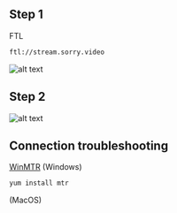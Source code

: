 ## Step 1
FTL
```cmd
ftl://stream.sorry.video
```
![alt text](https://i.imgur.com/GKvCVnw.png)

## Step 2
![alt text](https://i.imgur.com/998nIOT.png)



## Connection troubleshooting

[WinMTR](https://raw.githubusercontent.com/TheTabKey/FTL-Setup/main/WinMTR-v092.zip) (Windows)
```cmd
yum install mtr
``` 
(MacOS)
